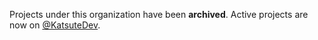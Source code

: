 Projects under this organization have been **archived**. Active projects are now on [@KatsuteDev](https://github.com/KatsuteDev).
